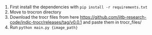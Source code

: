 1. First install the dependencies with `pip install -r requirements.txt`
2. Move to trocron directory
3. Download the trocr files from here https://github.com/iitb-research-code/indic-trocr/releases/tag/v0.0.1 and paste them in trocr_files/
4. Run `python main.py {image_path}`